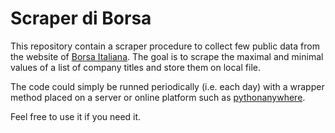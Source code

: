 # Scraper di Borsa
This repository contain a scraper procedure to collect few public data from the website of [Borsa Italiana](https://www.borsaitaliana.it/borsa/azioni/listino-a-z.html?initial=A). The goal is to scrape the maximal and minimal values of a list of company titles and store them on local file.

The code could simply be runned periodically (i.e. each day) with a wrapper method placed on a server or online platform such as [pythonanywhere](https://www.pythonanywhere.com).

Feel free to use it if you need it.
